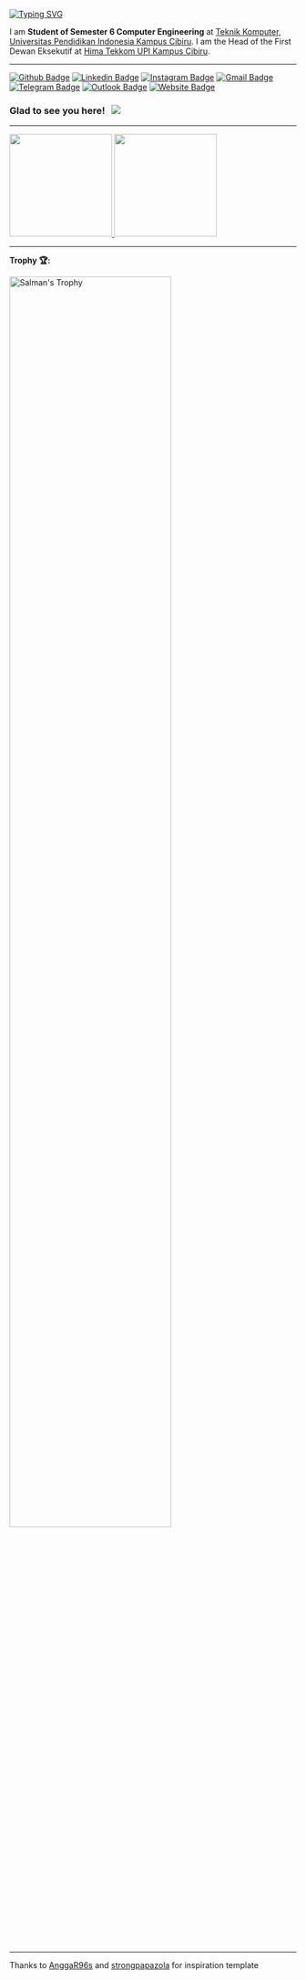 [![Typing SVG](https://readme-typing-svg.herokuapp.com/?lines=Hello+There!;I'am+Salman+from+Indonesia+👋)](https://git.io/typing-svg)

I am **Student of Semester 6 Computer Engineering** at [Teknik Komputer, Universitas Pendidikan Indonesia Kampus Cibiru](http://tekom.kd-cibiru.upi.edu).
I am the Head of the First Dewan Eksekutif at [Hima Tekkom UPI Kampus Cibiru](https://www.instagram.com/hima.tekkom).

---
[![Github Badge](https://img.shields.io/badge/-Github-000?style=flat&logo=Github&logoColor=white)](https://github.com/Salmansha08)
[![Linkedin Badge](https://img.shields.io/badge/-LinkedIn-blue?style=flat&logo=Linkedin&logoColor=white)](https://www.linkedin.com/in/salman-wiharja-a0b7b220a)
[![Instagram Badge](https://img.shields.io/badge/-Instagram-c13584?style=flat&labelColor=c13584&logo=instagram&logoColor=white)](https://www.instagram.com/salman.sha08)
[![Gmail Badge](https://img.shields.io/badge/-Gmail-c14438?style=flat&logo=Gmail&logoColor=white)](mailto:salmanwiharja8@gmail.com)
[![Telegram Badge](https://img.shields.io/badge/-Telegram-0088cc?style=flat&logo=Telegram&logoColor=white)](https://t.me/Salmansha08)
[![Outlook Badge](https://img.shields.io/badge/-Outlook-0078D4?style=flat&logo=Microsoft-Outlook&logoColor=white)](mailto:salmanwiharja8@outlook.com)
[![Website Badge](https://img.shields.io/badge/Website-3b5998?style=flat-square&logo=google-chrome&logoColor=white)](https://google.com)

### Glad to see you here! &nbsp; ![](https://visitor-badge.laobi.icu/badge?page_id=Salmansha08)
---

<p align="left">
<a href="https://github.com/Salmansha08">
  <img height="180em" src="https://github-readme-stats-eight-theta.vercel.app/api?username=Salmansha08&show_icons=true&theme=algolia&include_all_commits=true&count_private=true"/>
  <img height="180em" src="https://github-readme-stats-eight-theta.vercel.app/api/top-langs/?username=Salmansha08&layout=compact&langs_count=8&theme=algolia"/>
</a>
</p>

---

**Trophy 🏆:**<br>
<p align="Left">
  <a href="https://github.com/Salmansha08">
    <img width="75%" alt="Salman's Trophy" src="https://github-profile-trophy.vercel.app/?username=Salmansha08&theme=nord&no-bg=true&margin-h=10&column=4&rank=SSS,SS,S,AAA,AA,A,B,SECRET"/>
  </a>
</p>

---

Thanks to [AnggaR96s](https://github.com/AnggaR96s) and [strongpapazola](https://github.com/strongpapazola) for inspiration template
